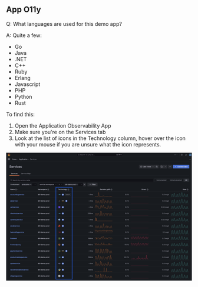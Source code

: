 ## App O11y
Q: What languages are used for this demo app? 

A: Quite a few:
- Go
- Java
- .NET
- C++
- Ruby
- Erlang
- Javascript
- PHP
- Python
- Rust

To find this:
1. Open the Application Observability App
1. Make sure you're on the Services tab 
1. Look at the list of icons in the Technology column, hover over the icon with your mouse if you are unsure what the icon represents.

![Top Errors Panel](/images/breakout_1/2.1-app-olly.png)
